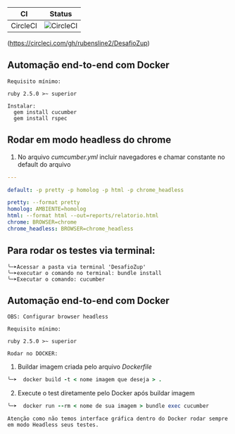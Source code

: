 CI | Status
---| ------
CircleCI | ![CircleCI](https://circleci.com/gh/rubensline2/DesafioZup.svg?style=svg)
(https://circleci.com/gh/rubensline2/DesafioZup)



## Automação end-to-end com Docker

``
Requisito mínimo:
``

````
ruby 2.5.0 >~ superior

Instalar:
  gem install cucumber
  gem install rspec
````


## Rodar em modo headless do chrome

1. No arquivo *cumcumber.yml* incluir navegadores e chamar constante no default do arquivo

````yml
---

default: -p pretty -p homolog -p html -p chrome_headless

pretty: --format pretty
homolog: AMBIENTE=homolog
html: --format html --out=reports/relatorio.html
chrome: BROWSER=chrome
chrome_headless: BROWSER=chrome_headless
````

## Para rodar os testes via terminal:
````
╰─➤Acessar a pasta via terminal 'DesafioZup'
╰─➤executar o comando no terminal: bundle install
╰─➤Executar o comando: cucumber

````
## Automação end-to-end com Docker

``
OBS: Configurar browser headless
``

````
Requisito mínimo:

ruby 2.5.0 >~ superior

Rodar no DOCKER:
````

1. Buildar imagem criada pelo arquivo *Dockerfile*

````ruby
╰─➤  docker build -t < nome imagem que deseja > .
````

2. Execute o test diretamente pelo Docker após buildar imagem

````ruby
╰─➤  docker run --rm < nome de sua imagem > bundle exec cucumber
````

```
Atenção como não temos interface gráfica dentro do Docker rodar sempre em modo Headless seus testes.
```
